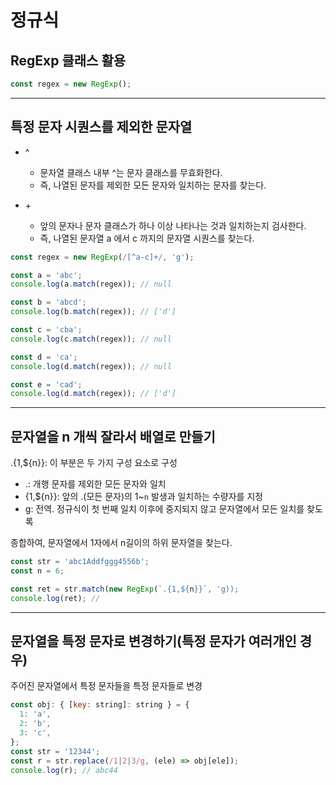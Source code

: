 # 정규식

## RegExp 클래스 활용

```javascript
const regex = new RegExp();
```

---

## 특정 문자 시퀀스를 제외한 문자열

- ^

  - 문자열 클래스 내부 ^는 문자 클래스를 무효화한다.
  - 즉, 나열된 문자를 제외한 모든 문자와 일치하는 문자를 찾는다.

- \+
  - 앞의 문자나 문자 클래스가 하나 이상 나타나는 것과 일치하는지 검사한다.
  - 즉, 나열된 문자열 a 에서 c 까지의 문자열 시퀀스를 찾는다.

```javascript
const regex = new RegExp(/[^a-c]+/, 'g');

const a = 'abc';
console.log(a.match(regex)); // null

const b = 'abcd';
console.log(b.match(regex)); // ['d']

const c = 'cba';
console.log(c.match(regex)); // null

const d = 'ca';
console.log(d.match(regex)); // null

const e = 'cad';
console.log(d.match(regex)); // ['d']
```

---

## 문자열을 n 개씩 잘라서 배열로 만들기

.{1,${n}}: 이 부분은 두 가지 구성 요소로 구성

- .: 개행 문자를 제외한 모든 문자와 일치
- {1,${n}}: 앞의 .(모든 문자)의 1~`n` 발생과 일치하는 수량자를 지정
- g: 전역. 정규식이 첫 번째 일치 이후에 중지되지 않고 문자열에서 모든 일치를 찾도록

종합하여, 문자열에서 1자에서 n길이의 하위 문자열을 찾는다.

```javascript
const str = 'abc1Addfggg4556b';
const n = 6;

const ret = str.match(new RegExp(`.{1,${n}}`, 'g));
console.log(ret); //
```

---

## 문자열을 특정 문자로 변경하기(특정 문자가 여러개인 경우)

주어진 문자열에서 특정 문자들을 특정 문자들로 변경

```javascript
const obj: { [key: string]: string } = {
  1: 'a',
  2: 'b',
  3: 'c',
};
const str = '12344';
const r = str.replace(/1|2|3/g, (ele) => obj[ele]);
console.log(r); // abc44
```
